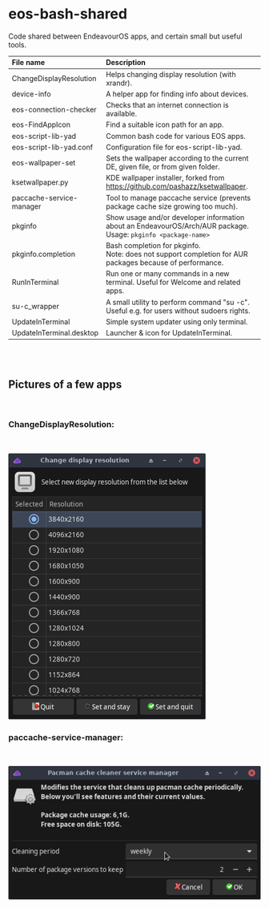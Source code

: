 # eos-bash-shared

Code shared between EndeavourOS apps, and certain small but useful tools.

File name | Description
:---- | :-------
ChangeDisplayResolution | Helps changing display resolution (with xrandr).
device-info | A helper app for finding info about devices.
eos-connection-checker | Checks that an internet connection is available.
eos-FindAppIcon | Find a suitable icon path for an app.
eos-script-lib-yad | Common bash code for various EOS apps.
eos-script-lib-yad.conf | Configuration file for eos-script-lib-yad.
eos-wallpaper-set | Sets the wallpaper according to the current DE, given file, or from given folder.
ksetwallpaper.py | KDE wallpaper installer, forked from https://github.com/pashazz/ksetwallpaper.
paccache-service-manager | Tool to manage paccache service (prevents package cache size growing too much).
pkginfo | Show usage and/or developer information about an EndeavourOS/Arch/AUR package.<br>Usage: `pkginfo <package-name>`
pkginfo.completion | Bash completion for pkginfo.<br>Note: does not support completion for AUR packages because of performance.
RunInTerminal | Run one or many commands in a new terminal. Useful for Welcome and related apps.
su-c_wrapper | A small utility to perform command "su -c". Useful e.g. for users without sudoers rights.
UpdateInTerminal | Simple system updater using only terminal.
UpdateInTerminal.desktop | Launcher & icon for UpdateInTerminal.

<br><br>

## Pictures of a few apps

<br>

### ChangeDisplayResolution:

<br>

![](ChangeDisplayResolution.png)

### paccache-service-manager:

<br>

![](paccache-service-manager.png)
